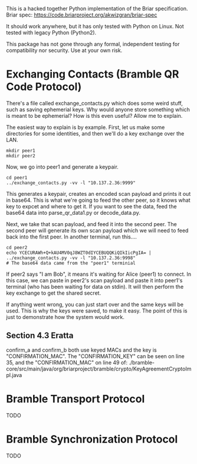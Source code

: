 This is a hacked together Python implementation of the Briar specification.
Briar spec: https://code.briarproject.org/akwizgran/briar-spec

It should work anywhere, but it has only tested with Python on Linux.  Not
tested with legacy Python (Python2).

This package has not gone through any formal, independent testing for
compatibility nor security.  Use at your own risk.

# Exchanging Contacts (Bramble QR Code Protocol)
There's a file called exchange_contacts.py which does some weird stuff, such as
saving ephemerial keys.  Why would anyone store something which is meant to be
ephemerial?  How is this even useful?  Allow me to explain.

The easiest way to explain is by example.  First, let us make some directories
for some identities, and then we'll do a key exchange over the LAN.

```
mkdir peer1
mkdir peer2
```

Now, we go into peer1 and generate a keypair.

```
cd peer1
../exchange_contacts.py -vv -l "10.137.2.36:9999"
```

This generates a keypair, creates an encoded scan payload and prints it out in
base64.  This is what we're going to feed the other peer, so it knows what key
to expcet and where to get it.  If you want to see the data, feed the base64
data into parse_qr_data1.py or decode_data.py.

Next, we take that scan payload, and feed it into the second peer.  The second
peer will generate its own scan payload which we will need to feed back into
the first peer.  In another terminal, run this....

```
cd peer2
echo YCECURAWh+Q+kAU4MV0qJ8WZT0dIYCEBUQQKiQIkIicPgIA= | ../exchange_contacts.py -vv -l "10.137.2.36:9998"
# The base64 data came from the "peer1" terminial
```

If peer2 says "I am Bob", it means it's waiting for Alice (peer1) to connect.
In this case, we can paste in peer2's scan payload and paste it into peer1's
terminal (who has been waiting for data on stdin).  It will then perform the
key exchange to get the shared secret.

If anything went wrong, you can just start over and the same keys will be used.
This is why the keys were saved, to make it easy.  The point of this is just to
demonstrate how the system would work.

## Section 4.3 Eratta
confirm_a and confirm_b both use keyed MACs and the key is "CONFIRMATION_MAC".
The "CONFIRMATION_KEY" can be seen on line 35, and the "CONFIRMATION_MAC" on line 49 of:
./bramble-core/src/main/java/org/briarproject/bramble/crypto/KeyAgreementCryptoImpl.java

# Bramble Transport Protocol
TODO

# Bramble Synchronization Protocol
TODO

